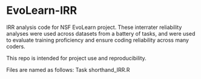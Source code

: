 # EvoLearn-IRR
IRR analysis code for NSF EvoLearn project. These interrater reliability analyses were used across datasets from a battery of tasks, and were used to evaluate training proficiency and ensure coding reliability across many coders.

This repo is intended for project use and reproducibility.

Files are named as follows:
Task shorthand_IRR.R
